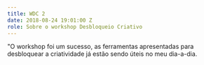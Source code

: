 ```yaml
---
title: WDC 2
date: 2018-08-24 19:01:00 Z
role: Sobre o workshop Desbloqueio Criativo
---
```


"O workshop foi um sucesso, as ferramentas apresentadas para desbloquear a criatividade já estão sendo úteis no meu dia-a-dia.